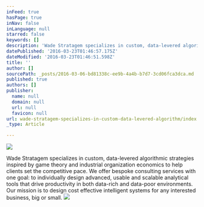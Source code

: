 ```yaml
---
inFeed: true
hasPage: true
inNav: false
inLanguage: null
starred: false
keywords: []
description: 'Wade Stratagem specializes in custom, data-levered algorithmic strategies inspired by game theory and industrial organization economics to help clients set the competitive pace. We offer bespoke consulting services with one goal: to individually design advanced, usable and scalable analytical tools that drive productivity in both data-rich and data-poor environments. Our mission is to design cost effective intelligent systems for any interested business, big or small.'
datePublished: '2016-03-23T01:46:57.175Z'
dateModified: '2016-03-23T01:46:51.598Z'
title: ''
author: []
sourcePath: _posts/2016-03-06-bd81338c-ee9b-4a4b-b7d7-3cd06fca3dca.md
published: true
authors: []
publisher:
  name: null
  domain: null
  url: null
  favicon: null
url: wade-stratagem-specializes-in-custom-data-levered-algorithm/index.html
_type: Article

---
```

![](https://the-grid-user-content.s3-us-west-2.amazonaws.com/84eabb3c-6eca-4f64-801f-1aaf2dc7bd64.gif)

Wade Stratagem specializes in custom, data-levered algorithmic strategies inspired by game theory and industrial organization economics to help clients set the competitive pace. We offer bespoke consulting services with one goal: to individually design advanced, usable and scalable analytical tools that drive productivity in both data-rich and data-poor environments. Our mission is to design cost effective intelligent systems for any interested business, big or small.
![](https://s3-us-west-2.amazonaws.com/the-grid-img/p/fa54b814a04d683a1c805e78825dcf39b82b1865.jpg)